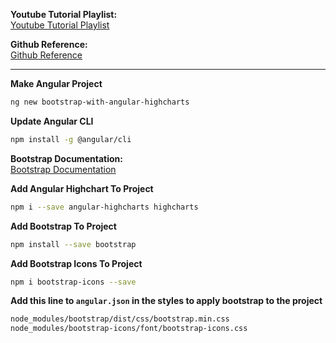 
**Youtube Tutorial Playlist:**  
[Youtube Tutorial Playlist](https://www.youtube.com/playlist?list=PL4cUxeGkcC9joIM91nLzd_qaH_AimmdAR)

**Github Reference:**  
[Github Reference](https://github.com/iamshaunjp/bootstrap-5-tutorial/tree/main)

****
**Make Angular Project**
```sh
ng new bootstrap-with-angular-highcharts
```

**Update Angular CLI**
```sh
npm install -g @angular/cli
```

**Bootstrap Documentation:**  
[Bootstrap Documentation](https://getbootstrap.com/)

**Add Angular Highchart To Project**  

```sh
npm i --save angular-highcharts highcharts
```

**Add Bootstrap To Project**
```sh
npm install --save bootstrap
```

**Add Bootstrap Icons To Project**
```sh
npm i bootstrap-icons --save
```

**Add this line to `angular.json` in the styles to apply bootstrap to the project**
```sh
node_modules/bootstrap/dist/css/bootstrap.min.css
node_modules/bootstrap-icons/font/bootstrap-icons.css
```
